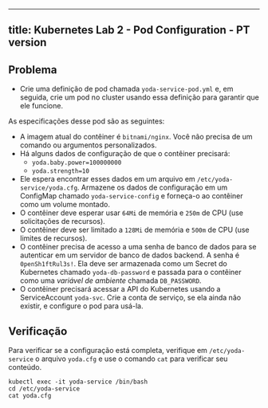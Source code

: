 
---
title: Kubernetes Lab 2 - Pod Configuration - PT version
---

## Problema
- Crie uma definição de pod chamada `yoda-service-pod.yml` e, em seguida, crie um pod no cluster usando essa definição para garantir que ele funcione.

As especificações desse pod são as seguintes:
- A imagem atual do contêiner é `bitnami/nginx`. Você não precisa de um comando ou argumentos personalizados.
- Há alguns dados de configuração de que o contêiner precisará:
    - `yoda.baby.power=100000000`
    - `yoda.strength=10`
- Ele espera encontrar esses dados em um arquivo em `/etc/yoda-service/yoda.cfg`. Armazene os dados de configuração em um ConfigMap chamado `yoda-service-config` e forneça-o ao contêiner como um volume montado.
- O contêiner deve esperar usar `64Mi` de memória e `250m` de CPU (use solicitações de recursos).
- O contêiner deve ser limitado a `128Mi` de memória e `500m` de CPU (use limites de recursos).
- O contêiner precisa de acesso a uma senha de banco de dados para se autenticar em um servidor de banco de dados backend. A senha é `0penSh1ftRul3s!`. Ela deve ser armazenada como um Secret do Kubernetes chamado `yoda-db-password` e passada para o contêiner como uma *variável de ambiente* chamada `DB_PASSWORD`.
- O contêiner precisará acessar a API do Kubernetes usando a ServiceAccount `yoda-svc`. Crie a conta de serviço, se ela ainda não existir, e configure o pod para usá-la.

## Verificação

Para verificar se a configuração está completa, verifique em `/etc/yoda-service` o arquivo `yoda.cfg` e use o comando `cat` para verificar seu conteúdo.

```
kubectl exec -it yoda-service /bin/bash
cd /etc/yoda-service
cat yoda.cfg
```